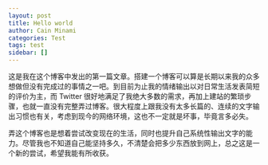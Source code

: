 ```yaml
---
layout: post
title: Hello world
author: Cain Minami
categories: Test
tags: test
sidebar: []
---
```




这是我在这个博客中发出的第一篇文章。搭建一个博客可以算是长期以来我的众多想做但没有完成过的事情之一吧。到目前为止我的情绪输出以对日常生活发表简短的评价为主，而 Twitter 很好地满足了我绝大多数的需求，再加上建站的繁琐步骤，也就一直没有完整弄过博客。很大程度上跟我没有太多长篇的、连续的文字输出习惯也有关，考虑到现今的网络环境，这也不一定就是坏事，毕竟言多必失。

弄这个博客也是想着尝试改变现在的生活，同时也提升自己系统性输出文字的能力。尽管我也不知道自己能坚持多久，不清楚会把多少东西放到网上，总之这是一个新的尝试，希望我能有所收获。


